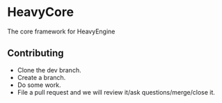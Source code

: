 # HeavyCore
The core framework for HeavyEngine

## Contributing
* Clone the dev branch.
* Create a branch.
* Do some work.
* File a pull request and we will review it/ask questions/merge/close it.